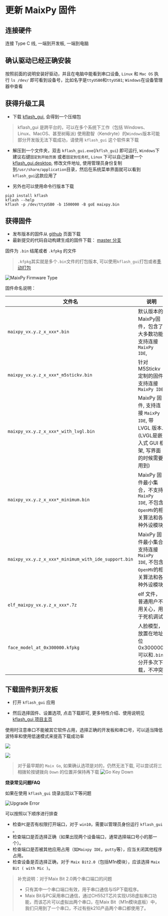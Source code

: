 更新 MaixPy 固件
===========

## 连接硬件

连接 Type C 线, 一端到开发板, 一端到电脑

## 确认驱动已经正确安装

按照前面的说明安装好驱动，并且在电脑中能看到串口设备, `Linux` 和 `Mac OS` 执行 `ls /dev/` 即可看到设备号，比如名字是`ttyUSB0`和`ttyUSB1`; `Windows`在设备管理器中查看


## 获得升级工具

* 下载 [kflash_gui](https://github.com/sipeed/kflash_gui/releases), 会得到一个压缩包
> kflash_gui 是跨平台的，可以在多个系统下工作（包括 Windows、Linux、MacOS、甚至树莓派)
> 使用勘智（Kendryte）的`Windows`版本可能部分开发版无法下载成功，请使用 `kflash_gui` 这个软件来下载

* 解压到一个文件夹，双击 `kflash_gui.exe`(/`kflsh_gui`) 即可运行, `Windows`下建议右键`固定到开始页面` 或者`固定到任务栏`, `Linux` 下可以自己新建一个[kflash_gui.desktop](https://github.com/sipeed/kflash_gui/blob/master/kflash_gui.desktop), 修改文件地址, 使用管理员身份复制到`/usr/share/application`目录，然后在系统菜单界面就可以看到`kflash_gui`这款应用了

* 另外也可以使用命令行版本下载

```shell
pip3 install kflash
kflash --help
kflash -p /dev/ttyUSB0 -b 1500000 -B goE maixpy.bin
```

## 获得固件

* 发布版本的固件从 [github](https://github.com/sipeed/MaixPy/releases) 页面下载
* 最新提交的代码自动构建生成的固件下载： [master 分支](http://dl.sipeed.com/MAIX/MaixPy/release/master/)



固件为 `.bin` 结尾或者 `.kfpkg` 的文件
>`.kfpkg`其实就是多个`.bin`文件的打包版本, 可以使用`kflash_gui`打包或者[手动打包](http://blog.sipeed.com/p/390.html)

![MaixPy Firmware Type](../../assets/maixpy/firmware_type.png)

固件命名说明：

| 文件名 | 说明 | 备注 |
| --- | --- | --- |
| `maixpy_vx.y.z_x_xxx*.bin` | 默认版本的MaixPy固件，包含了大多数功能, 支持连接 `MaixPy IDE`,|  |
| `maixpy_vx.y.z_x_xxx*_m5stickv.bin` | 针对 M5Stickv 定制的固件, 支持连接 `MaixPy IDE` |  |
| `maixpy_vx.y.z_x_xxx*_with_lvgl.bin` | MaixPy 固件, 支持连接 `MaixPy IDE`, 带 LVGL 版本.(LVGL是嵌入式 GUI 框架, 写界面的时候需要用到) | |
| `maixpy_vx.y.z_x_xxx*_minimum.bin` | MaixPy 固件最小集合，不支持 `MaixPy IDE`, 不包含`OpenMV`的相关算法和各种外设模块 | |
| `maixpy_vx.y.z_x_xxx*_minimum_with_ide_support.bin` | MaixPy 固件最小集合, 支持连接 `MaixPy IDE`, 不包含`OpenMV`的相关算法和各种外设模块 | 运行各种模型，建议使用这个 |
| `elf_maixpy_vx.y.z_x_xxx*.7z` | elf 文件，普通用户不用关心，用于死机调试 | |
| `face_model_at_0x300000.kfpkg` | 人脸模型，放置在地址位 0x300000, 可以和`.bin`分开多次下载，不冲突 | |



## 下载固件到开发板

* 打开 `kflash_gui` 应用

* 然后选择固件、设置选项, 点击下载即可, 更多特性介绍、使用说明见[kflash_gui 项目主页](https://github.com/sipeed/kflash_gui)

使用时注意串口不能被其它软件占用，选择正确的开发板和串口号，可以适当降低波特率和使用低速模式来提高下载成功率

![](../../assets/kflash_gui_screenshot_1.png)

![](../../assets/kflash_gui_screenshot_download.png)




> 对于最早期的 `Maix Go`, 如果确认选项是对的，仍然无法下载, 可以尝试将三相拨轮按键拨向 `Down` 的位置并保持再下载
![Go Key Down](../../assets/hardware/maix_go/Go_Key_Down.png)




**烧录常见问题FAQ**

如果在使用 `kflash_gui` 烧录出现以下等问题

![Upgrade Error](../../assets/other/upgrade_error.png)

可以按照以下顺序进行排查

* 检查`PC`是否有权限打开端口，对于 `win10`，需要以管理员身份运行 `kflash_gui`  。
* 检查端口是否选择正确（如果出现两个设备端口，通常选择端口号小的那一个）。
* 检查端口是否被其他应用占用（如`Maixpy IDE`，`putty`等），应当关闭其他程序占用。
* 检查设备是否选择正确，对于 `Maix Bit2.0`（包括M1n模块），应该选择 `Maix Bit ( with Mic )`。

> 补充说明：对于Maix Bit 2.0两个串口端口的问题
>
> * 只有其中一个串口端口有效，用于串口通信与ISP下载程序。
> * Maix Bit与PC采用串口通信，通过CH552T芯片实现USB虚拟串口功能，而该芯片可以虚拟出两个串口，在Maix Bit（M1n模块底板）中，我们只用到了一个串口，不过有些k210产品两个串口都使用了。

